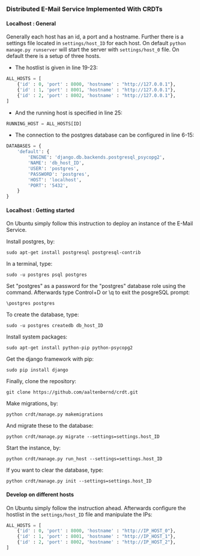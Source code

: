 ### Distributed E-Mail Service Implemented With CRDTs

#### Localhost : General 

Generally each host has an id, a port and a hostname. Further there is a settings file located in ```settings/host_ID``` for each host. On default ```python manage.py runserver``` will start the server with ```settings/host_0``` file. On default there is a setup of three hosts.

* The hostlist is given in line 19-23:

```python
ALL_HOSTS = [
	{'id' : 0, 'port' : 8000, 'hostname' : "http://127.0.0.1"},
	{'id' : 1, 'port' : 8001, 'hostname' : "http://127.0.0.1"},
	{'id' : 2, 'port' : 8002, 'hostname' : "http://127.0.0.1"},
]
```

* And the running host is specified in line 25:

```python
RUNNING_HOST = ALL_HOSTS[ID]
```

* The connection to the postgres database can be configured in line 6-15:

```python
DATABASES = {
    'default': {
        'ENGINE': 'django.db.backends.postgresql_psycopg2',
        'NAME': 'db_host_ID',
        'USER': 'postgres',
        'PASSWORD': 'postgres',
        'HOST': 'localhost',
        'PORT': '5432',
    }
}
```

#### Localhost : Getting started

On Ubuntu simply follow this instruction to deploy an instance of the E-Mail Service.

Install postgres, by:

```
sudo apt-get install postgresql postgresql-contrib
```
In a terminal, type:

```
sudo -u postgres psql postgres
```
Set "postgres" as a password for the "postgres" database role using the command. Afterwards type Control+D or \q to exit the posgreSQL prompt:

```
\postgres postgres
```
To create the database, type:

```
sudo -u postgres createdb db_host_ID
```

Install system packages:

```
sudo apt-get install python-pip python-psycopg2
```
Get the django framework with pip:

```
sudo pip install django
```
Finally, clone the repository:

```
git clone https://github.com/aaltenbernd/crdt.git
```
Make migrations, by:

```
python crdt/manage.py makemigrations
```
And migrate these to the database:

```
python crdt/manage.py migrate --settings=settings.host_ID
```
Start the instance, by:

```
python crdt/manage.py run_host --settings=settings.host_ID
```
If you want to clear the database, type:

```
python crdt/manage.py init --settings=settings.host_ID
```

#### Develop on different hosts

On Ubuntu simply follow the instruction ahead. Afterwards configure the hostlist in the ```settings/host_ID``` file and manipulate the IPs: 

```python
ALL_HOSTS = [
	{'id' : 0, 'port' : 8000, 'hostname' : "http://IP_HOST_0"},
	{'id' : 1, 'port' : 8001, 'hostname' : "http://IP_HOST_1"},
	{'id' : 2, 'port' : 8002, 'hostname' : "http://IP_HOST_2"},
]
```